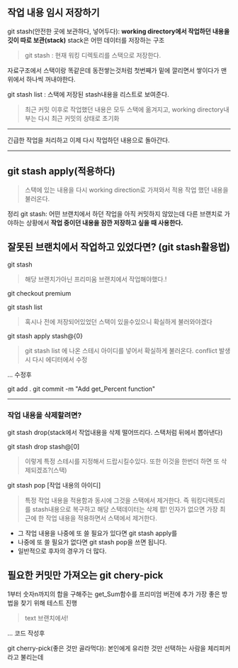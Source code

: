 ## 작업 내용 임시 저장하기
git stash(안전한 곳에 보관하다, 넣어두다): **working directory에서 작업하던 내용을 깃이 따로 보관(stack)** stack은 어떤 데이터를 저장하는 구조
> git stash : 현재 워킹 디렉토리를 스택으로 저장한다.

자료구조에서 스택이랑 똑같은데 동전쌓는것처럼 첫번째가 밑에 깔리면서 쌓이다가 맨위에서 하나씩 꺼내야한다.

git stash list : 스택에 저장된 stash내용을 리스트로 보여준다.
> 최근 커밋 이후로 작업했던 내용은 모두 스택에 옮겨지고, working directory내부는 다시 최근 커밋의 상태로 초기화

---

긴급한 작업을 처리하고 이제 다시 작업하던 내용으로 돌아간다.

---

## git stash apply(적용하다)
> 스택에 있는 내용을 다시 working direction로 가져와서 적용 
> 작업 했던 내용을 불러온다.

정리
git stash: 어떤 브랜치에서 하던 작업을 아직 커밋하지 않았는데 다른 브랜치로 가야하는 상황에서 **작업 중이던 내용을 잠깐 저장하고 싶을 때 사용한다.**

## 잘못된 브랜치에서 작업하고 있었다면? (git stash활용법)

git stash 
> 해당 브랜치가아닌 프리미움 브랜치에서 작업해야했다.!

git checkout premium

git stash list
> 혹시나 전에 저장되어있었던 스택이 있을수있으니 확실하게 불러와야겠다

git stash apply stash@{0}
> git stash list 에 나온 스테시 아이디를 넣어서 확실하게 불러온다.
> conflict 발생시 다시 에디터에서 수정

... 수정후

git add .
git commit -m "Add get_Percent function"

---

### **작업 내용을 삭제할려면?**
git stash drop(stack에서 작업내용을 삭제 떨어뜨리다. 스택처럼 뒤에서 뽑아낸다)

git stash drop stash@\[0]
> 이렇게 특정 스테시를 지정해서 드랍시킬수있다.
> 또한 이것을 한번더 하면 또 삭제되겠죠?(스택)

git stash pop \[작업 내용의 아이디]
> 특정 작업 내용을 적용함과 동시에 그것을 스택에서 제거한다.
> 즉 워킹디렉토리를 stash내용으로 복구하고 해당 스택데이터는 삭제 팝!
> 인자가 없으면 가장 최근에 한 작업 내용을 적용하면서 스택에서 제거한다.

- 그 작업 내용을 나중에 또 쓸 필요가 있다면 git stash apply를
- 나중에 또 쓸 필요가 없다면 git stash pop을 쓰면 됩니다.
- 일반적으로 후자의 경우가 더 많다.

## 필요한 커밋만 가져오는 git chery-pick
1부터 숫자n까지의 합을 구해주는 get_Sum함수를 프리미엄 버전에 추가
가장 좋은 방법을 찾기 위해 테스트 진행
> text 브랜치에서!

... 코드 작성후

git cherry-pick(좋은 것만 골라먹다): 본인에게 유리한 것만 선택하는 사람을 체리피커라고 불리는데